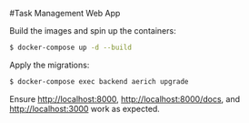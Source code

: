 #Task Management Web App

Build the images and spin up the containers:

```sh
$ docker-compose up -d --build
```

Apply the migrations:

```sh
$ docker-compose exec backend aerich upgrade
```

Ensure [http://localhost:8000](http://localhost:8000), [http://localhost:8000/docs](http://localhost:8000/docs), and [http://localhost:3000](http://localhost:3000) work as expected.
